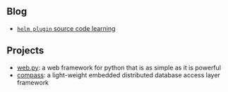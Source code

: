 ## Blog

- [`helm plugin` source code learning](./blog/helm-plugin-source-code-learning.md)

## Projects

- [web.py](https://github.com/webpy/webpy): a web framework for python that is as simple as it is powerful
- [compass](https://github.com/liuming-dev/compass): a light-weight embedded distributed database access layer framework
